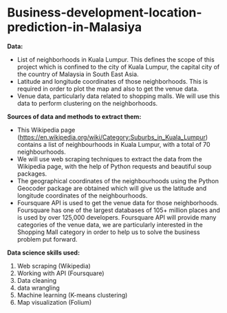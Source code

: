 # Business-development-location-prediction-in-Malasiya
**Data:** <br>
- List of neighborhoods in Kuala Lumpur. This defines the scope of this project which is confined to the city of Kuala Lumpur, the capital city of the country of Malaysia in South East Asia. <br>
- Latitude and longitude coordinates of those neighborhoods. This is required in order to plot the map and also to get the venue data.<br>
- Venue data, particularly data related to shopping malls. We will use this data to perform clustering on the neighborhoods.<br>

**Sources of data and methods to extract them:** <br> 
- This Wikipedia page (https://en.wikipedia.org/wiki/Category:Suburbs_in_Kuala_Lumpur) contains a list of neighbourhoods in Kuala Lumpur, with a total of 70 neighbourhoods.<br>
- We will use web scraping techniques to extract the data from the Wikipedia page, with the help of Python requests and beautiful soup packages. <br>
- The geographical coordinates of the neighbourhoods using the Python Geocoder package are obtained which will give us the latitude and longitude coordinates of the neighbourhoods. <br>
- Foursquare API is used to get the venue data for those neighborhoods. Foursquare has one of the largest databases of 105+ million places and is used by over 125,000 developers. Foursquare API will provide many categories of the venue data, we are particularly interested in the Shopping Mall category in order to help us to solve the business problem put forward. 

**Data science skills used:**
1) Web scraping (Wikipedia)
2) Working with API (Foursquare) 
3) Data cleaning
4) data wrangling
5) Machine learning (K-means clustering)
6) Map visualization (Folium)

